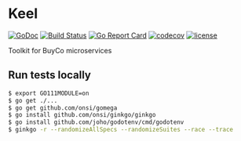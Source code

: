 # Keel
[![GoDoc](https://godoc.org/github.com/buyco/keel?status.svg)](http://godoc.org/github.com/buyco/keel) [![Build Status](https://travis-ci.com/buyco/keel.svg?branch=master)](https://travis-ci.com/buyco/keel) [![Go Report Card](https://goreportcard.com/badge/github.com/buyco/keel)](https://goreportcard.com/report/github.com/buyco/keel) [![codecov](https://codecov.io/gh/buyco/keel/branch/master/graph/badge.svg)](https://codecov.io/gh/buyco/keel) [![license](https://img.shields.io/github/license/buyco/keel.svg?maxAge=2592000)](https://github.com/buyco/keel/LICENSE)


Toolkit for BuyCo microservices

## Run tests locally

```bash
$ export GO111MODULE=on
$ go get ./...
$ go get github.com/onsi/gomega
$ go install github.com/onsi/ginkgo/ginkgo
$ go install github.com/joho/godotenv/cmd/godotenv
$ ginkgo -r --randomizeAllSpecs --randomizeSuites --race --trace
```
